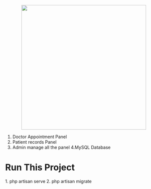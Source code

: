 <p align="center"><a href="https://laravel.com" target="_blank"><img src="https://raw.githubusercontent.com/laravel/art/master/logo-lockup/5%20SVG/2%20CMYK/1%20Full%20Color/laravel-logolockup-cmyk-red.svg" width="400"></a></p>

1. Doctor Appointment Panel
2. Patient records Panel
3. Admin manage all the panel
4.MySQL Database

<h1>Run This Project</h1>
1. php artisan serve
2. php artisan migrate
